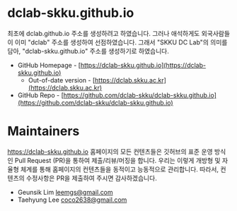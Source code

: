 # dclab-skku.github.io

최초에 dclab.github.io 주소를 생성하려고 하였습니다. 그러나 애석하게도 외국사람들이 이미 "dclab" 주소를 생성하여 선점하였습니다. 그래서  "SKKU DC Lab"의 의미를 담아, "dclab-skku.github.io" 주소를 생성하기로 하였습니다. 

* GitHub Homepage - [https://dclab-skku.github.io](https://dclab-skku.github.io)
  * Out-of-date version - [https://dclab.skku.ac.kr](https://dclab.skku.ac.kr)
* GitHub Repo - [https://github.com/dclab-skku/dclab-skku.github.io](https://github.com/dclab-skku/dclab-skku.github.io)

# Maintainers
https://dclab-skku.github.io 홈페이지의 모든 컨텐츠들은 깃허브의 표준 운영 방식인 Pull Request (PR)을 통하여 제출/리뷰/머징을 합니다. 우리는 이렇게 개방형 및 자율형 체계를 통해 홈페이지의 컨텐츠들을 동적이고 능동적으로 관리합니다. 따라서, 컨텐츠의 수정사항은 PR을 제출하여 주시면 감사하겠습니다. 
* Geunsik Lim <leemgs@gmail.com>
* Taehyung Lee <coco2638@gmail.com>


